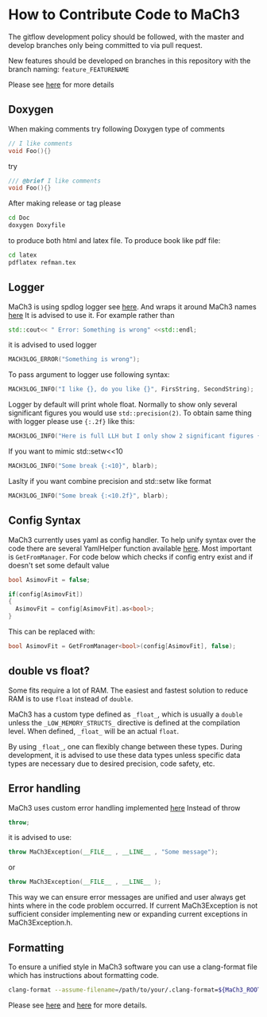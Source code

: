 # How to Contribute Code to MaCh3
The gitflow development policy should be followed, with the master and develop branches only being committed to via pull request.

New features should be developed on branches in this repository with the branch naming: `feature_FEATURENAME`

Please see [here](https://www.atlassian.com/git/tutorials/comparing-workflows/gitflow-workflow) for more details

## Doxygen
When making comments try following Doxygen type of comments

```cpp
// I like comments
void Foo(){}
```
try
```cpp
/// @brief I like comments
void Foo(){}
```
After making release or tag please
```bash
cd Doc
doxygen Doxyfile
```
to produce both html and latex file. To produce book like pdf file:
```bash
cd latex
pdflatex refman.tex
```

## Logger
MaCh3 is using spdlog logger see [here](https://github.com/gabime/spdlog/tree/master). And wraps it around MaCh3 names [here](https://github.com/mach3-software/MaCh3/blob/develop/manager/MaCh3Logger.h)
It is advised to use it. For example rather than
```cpp
std::cout<< " Error: Something is wrong" <<std::endl;
```
it is advised to used logger
```cpp
MACH3LOG_ERROR("Something is wrong");
```
To pass argument to logger use following syntax:
```cpp
MACH3LOG_INFO("I like {}, do you like {}", FirsString, SecondString);
```
Logger by default will print whole float. Normally to show only several significant figures you would use `std::precision(2)`. To obtain same thing with logger please use `{:.2f}` like this:
```cpp
MACH3LOG_INFO("Here is full LLH but I only show 2 significant figures {:.2f}", LLH);
```
If you want to mimic std::setw<<10
```cpp
MACH3LOG_INFO("Some break {:<10}", blarb);
```
Laslty if you want combine precision and std::setw like format
```cpp
MACH3LOG_INFO("Some break {:<10.2f}", blarb);
```

## Config Syntax
MaCh3 currently uses yaml as config handler. To help unify syntax over the code there are several YamlHelper function available [here](https://github.com/mach3-software/MaCh3/blob/develop/manager/YamlHelper.h). Most important is `GetFromManager`. For code below which checks if config entry exist and if doesn't set some default value

```cpp
bool AsimovFit = false;

if(config[AsimovFit])
{
  AsimovFit = config[AsimovFit].as<bool>;
}
```
This can be replaced with:
```cpp
bool AsimovFit = GetFromManager<bool>(config[AsimovFit], false);
```

## double vs float?
Some fits require a lot of RAM. The easiest and fastest solution to reduce RAM
is to use `float` instead of `double`.

MaCh3 has a custom type defined as `_float_`, which is usually a `double`
unless the `_LOW_MEMORY_STRUCTS_` directive is defined at the compilation
level. When defined, `_float_` will be an actual `float`.

By using `_float_`, one can flexibly change between these types. During
development, it is advised to use these data types unless specific data
types are necessary due to desired precision, code safety, etc.

## Error handling
MaCh3 uses custom error handling implemented [here](https://github.com/mach3-software/MaCh3/blob/develop/manager/MaCh3Exception.h)
Instead of throw
```cpp
throw;
```
it is advised to use:

```cpp
throw MaCh3Exception(__FILE__ , __LINE__ , "Some message");
```
or
```cpp
throw MaCh3Exception(__FILE__ , __LINE__ );
```
This way we can ensure error messages are unified and user always get hints where in the code problem occurred. If current MaCh3Exception is not sufficient consider implementing new or expanding current exceptions in MaCh3Exception.h.

## Formatting
To ensure a unified style in MaCh3 software you can use a clang-format file which has instructions about formatting code.
```bash
clang-format --assume-filename=/path/to/your/.clang-format=${MaCh3_ROOT}/../.clang-format blarb.cpp
```
Please see [here](https://clang.llvm.org/docs/ClangFormat.html) and [here](https://root.cern/contribute/coding_conventions/) for more details.
